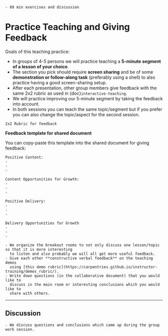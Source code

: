 ```{instructor-note}
- 60 min exercises and discussion
```

# Practice Teaching and Giving Feedback

Goals of this teaching practice:

- In groups of 4-5 persons we will practice teaching a **5-minute segment
  of a lesson of your choice**.
- The section you pick should require **screen sharing** and be of some
  **demonstration or follow-along task** (preferably using a shell) to also
  practice having a good screen-sharing setup.
- After each presentation, other group members give feedback with the same 2x2 rubric 
  as used in {doc}`interactive-teaching`.  
- We will practice improving our 5-minute segment by taking the feedback into account.
- In both sessions you can teach the same topic/segment but if you prefer you can also
  change the topic/aspect for the second session.

```{figure} img/2x2-rubric.png
2x2 Rubric for feedback
```

**Feedback template for shared document**

You can copy-paste this template into the shared document for giving feedback:
```
Positive Content:
- 
- 
- 

Content Opportunities for Growth:
- 
- 
- 

Positive Delivery:	
- 
- 
- 

Delivery Opportunities for Growth
- 
- 
- 
```


```{challenge} Live coding exercise (50 min)
- We organize the breakout rooms to not only discuss one lesson/topic so that it is more interesting
  to listen and also probably we will all get more useful feedback.
- Give each other **constructive verbal feedback** on the teaching demos
  using [this demo rubric](https://carpentries.github.io/instructor-training/demos_rubric/).
- Write down questions (in the collaborative document) that you would like to
  discuss in the main room or interesting conclusions which you would like to
  share with others.
```

---

## Discussion

```{discussion} Main room discussion (10 min)
- We discuss questions and conclusions which came up during the group work session.
```
